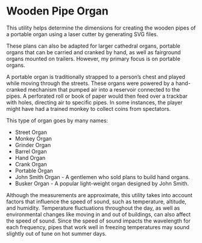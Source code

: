 # Wooden Pipe Organ

This utility helps determine the dimensions for creating the wooden pipes of a portable organ using a laser cutter by generating SVG files.

These plans can also be adapted for larger cathedral organs, portable organs that can be carried and cranked by hand, as well as fairground organs mounted on trailers. However, my primary focus is on portable organs.

A portable organ is traditionally strapped to a person’s chest and played while moving through the streets. These organs were powered by a hand-cranked mechanism that pumped air into a reservoir connected to the pipes. A perforated roll or book of paper would then feed over a trackbar with holes, directing air to specific pipes. In some instances, the player might have had a trained monkey to collect coins from spectators.

This type of organ goes by many names:

- Street Organ
- Monkey Organ
- Grinder Organ
- Barrel Organ
- Hand Organ
- Crank Organ
- Portable Organ
- John Smith Organ - A gentlemen who sold plans to build hand organs.
- Busker Organ - A popular light-weight organ designed by John Smith.

Although the measurements are approximate, this utility takes into account factors that influence the speed of sound, such as temperature, altitude, and humidity. Temperature fluctuations throughout the day, as well as environmental changes like moving in and out of buildings, can also affect the speed of sound. Since the speed of sound impacts the wavelength for each frequency, pipes that work well in freezing temperatures may sound slightly out of tune on hot summer days.